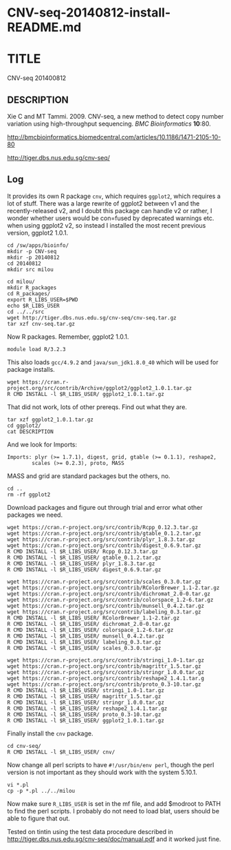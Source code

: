 # CNV-seq-20140812-install-README.md

TITLE
=====

CNV-seq 201400812


DESCRIPTION
-----------

Xie C and MT Tammi.  2009.  CNV-seq, a new method to detect copy number variation using high-throughput sequencing.  *BMC Bioinformatics* **10**:80.

<http://bmcbioinformatics.biomedcentral.com/articles/10.1186/1471-2105-10-80>

<http://tiger.dbs.nus.edu.sg/cnv-seq/>


Log
---

It provides its own R package `cnv`, which requires `ggplot2`, which requires a
lot of stuff.  There was a large rewrite of ggplot2 between v1 and the
recently-released v2, and I doubt this package can handle v2 or rather, I
wonder whether users would be con=fused by deprecated warnings etc. when using
ggplot2 v2, so instead I installed the most recent previous version, ggplot2
1.0.1.

    cd /sw/apps/bioinfo/
    mkdir -p CNV-seq
    mkdir -p 20140812
    cd 20140812
    mkdir src milou

    cd milou/
    mkdir R_packages
    cd R_packages/
    export R_LIBS_USER=$PWD
    echo $R_LIBS_USER 
    cd ../../src
    wget http://tiger.dbs.nus.edu.sg/cnv-seq/cnv-seq.tar.gz
    tar xzf cnv-seq.tar.gz

Now R packages. Remember, ggplot2 1.0.1.

    module load R/3.2.3

This also loads `gcc/4.9.2` and `java/sun_jdk1.8.0_40` which will be used for
package installs.

    wget https://cran.r-project.org/src/contrib/Archive/ggplot2/ggplot2_1.0.1.tar.gz
    R CMD INSTALL -l $R_LIBS_USER/ ggplot2_1.0.1.tar.gz 

That did not work, lots of other prereqs.  Find out what they are.

    tar xzf ggplot2_1.0.1.tar.gz 
    cd ggplot2/
    cat DESCRIPTION

And we look for Imports:

    Imports: plyr (>= 1.7.1), digest, grid, gtable (>= 0.1.1), reshape2,
            scales (>= 0.2.3), proto, MASS

MASS and grid are standard packages but the others, no.

    cd ..
    rm -rf ggplot2

Download packages and figure out through trial and error what other packages we need.

    wget https://cran.r-project.org/src/contrib/Rcpp_0.12.3.tar.gz
    wget https://cran.r-project.org/src/contrib/gtable_0.1.2.tar.gz
    wget https://cran.r-project.org/src/contrib/plyr_1.8.3.tar.gz
    wget https://cran.r-project.org/src/contrib/digest_0.6.9.tar.gz
    R CMD INSTALL -l $R_LIBS_USER/ Rcpp_0.12.3.tar.gz 
    R CMD INSTALL -l $R_LIBS_USER/ gtable_0.1.2.tar.gz 
    R CMD INSTALL -l $R_LIBS_USER/ plyr_1.8.3.tar.gz 
    R CMD INSTALL -l $R_LIBS_USER/ digest_0.6.9.tar.gz 

    wget https://cran.r-project.org/src/contrib/scales_0.3.0.tar.gz
    wget https://cran.r-project.org/src/contrib/RColorBrewer_1.1-2.tar.gz
    wget https://cran.r-project.org/src/contrib/dichromat_2.0-0.tar.gz
    wget https://cran.r-project.org/src/contrib/colorspace_1.2-6.tar.gz
    wget https://cran.r-project.org/src/contrib/munsell_0.4.2.tar.gz
    wget https://cran.r-project.org/src/contrib/labeling_0.3.tar.gz
    R CMD INSTALL -l $R_LIBS_USER/ RColorBrewer_1.1-2.tar.gz 
    R CMD INSTALL -l $R_LIBS_USER/ dichromat_2.0-0.tar.gz 
    R CMD INSTALL -l $R_LIBS_USER/ colorspace_1.2-6.tar.gz 
    R CMD INSTALL -l $R_LIBS_USER/ munsell_0.4.2.tar.gz 
    R CMD INSTALL -l $R_LIBS_USER/ labeling_0.3.tar.gz 
    R CMD INSTALL -l $R_LIBS_USER/ scales_0.3.0.tar.gz 

    wget https://cran.r-project.org/src/contrib/stringi_1.0-1.tar.gz
    wget https://cran.r-project.org/src/contrib/magrittr_1.5.tar.gz
    wget https://cran.r-project.org/src/contrib/stringr_1.0.0.tar.gz
    wget https://cran.r-project.org/src/contrib/reshape2_1.4.1.tar.g
    wget https://cran.r-project.org/src/contrib/proto_0.3-10.tar.gz
    R CMD INSTALL -l $R_LIBS_USER/ stringi_1.0-1.tar.gz 
    R CMD INSTALL -l $R_LIBS_USER/ magrittr_1.5.tar.gz 
    R CMD INSTALL -l $R_LIBS_USER/ stringr_1.0.0.tar.gz 
    R CMD INSTALL -l $R_LIBS_USER/ reshape2_1.4.1.tar.gz 
    R CMD INSTALL -l $R_LIBS_USER/ proto_0.3-10.tar.gz 
    R CMD INSTALL -l $R_LIBS_USER/ ggplot2_1.0.1.tar.gz 

Finally install the `cnv` package.

    cd cnv-seq/
    R CMD INSTALL -l $R_LIBS_USER/ cnv/

Now change all perl scripts to have `#!/usr/bin/env perl`, though the perl
version is not important as they should work with the system 5.10.1.

    vi *.pl
    cp -p *.pl ../../milou

Now make sure `R_LIBS_USER` is set in the mf file, and add $modroot to PATH to
find the perl scripts.  I probably do not need to load blat, users should be
able to figure that out.

Tested on tintin using the test data procedure described in 
<http://tiger.dbs.nus.edu.sg/cnv-seq/doc/manual.pdf> and it worked just fine.


